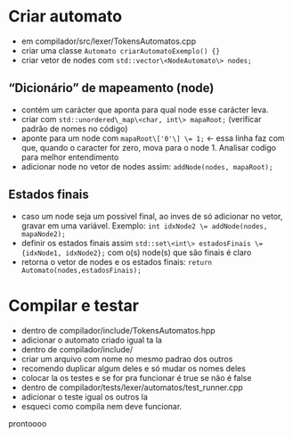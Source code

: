 # Criar automato

- em compilador/src/lexer/TokensAutomatos.cpp  
- criar uma classe ```Automato criarAutomatoExemplo() {}```  
- criar vetor de nodes com ```std::vector\<NodeAutomato\> nodes;```

## “Dicionário” de mapeamento (node)

- contém um carácter que aponta para qual node esse carácter leva.  
- criar com ```std::unordered\_map\<char, int\> mapaRoot;``` (verificar padrão de nomes no código)  
- aponte para um node com ```mapaRoot\['0'\] \= 1;``` \<- essa linha faz com que, quando o caracter for zero, mova para o node 1\. Analisar codigo para melhor entendimento  
- adicionar node no vetor de nodes assim: ```addNode(nodes, mapaRoot);```

## Estados finais

- caso um node seja um possivel final, ao inves de só adicionar no vetor, gravar em uma variável. Exemplo:  ```int idxNode2 \= addNode(nodes, mapaNode2);```  
- definir os estados finais assim ```std::set\<int\> estadosFinais \= {idxNode1, idxNode2};``` com o(s) node(s) que são finais é claro  
- retorna o vetor de nodes e os estados finais: ```return Automato(nodes,estadosFinais);```

# Compilar e testar

- dentro de compilador/include/TokensAutomatos.hpp   
- adicionar o automato criado igual ta la  
- dentro de compilador/include/  
- criar um arquivo com nome no mesmo padrao dos outros  
- recomendo duplicar algum deles e só mudar os nomes deles  
- colocar la os testes e se for pra funcionar é true se não é false  
- dentro de compilador/tests/lexer/automatos/test\_runner.cpp  
- adicionar o teste igual os outros la  
- esqueci como compila nem deve funcionar.

prontoooo
